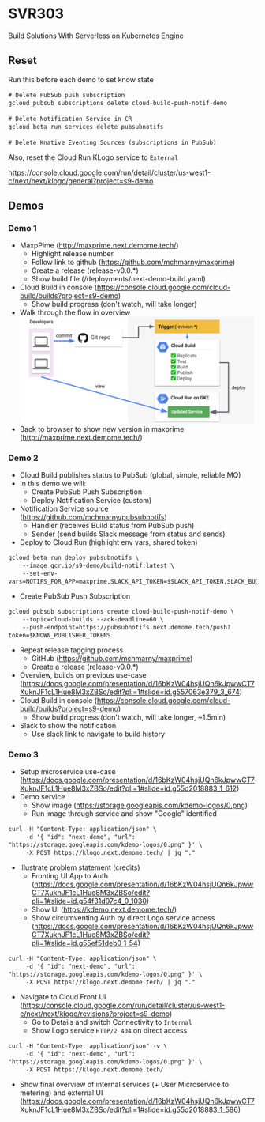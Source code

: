 # SVR303

Build Solutions With Serverless on Kubernetes Engine

## Reset

Run this before each demo to set know state

```shell
# Delete PubSub push subscription
gcloud pubsub subscriptions delete cloud-build-push-notif-demo

# Delete Notification Service in CR
gcloud beta run services delete pubsubnotifs

# Delete Knative Eventing Sources (subscriptions in PubSub)

```

Also, reset the Cloud Run KLogo service to `External`

https://console.cloud.google.com/run/detail/cluster/us-west1-c/next/next/klogo/general?project=s9-demo



## Demos

### Demo 1

* MaxpPime (http://maxprime.next.demome.tech/)
  * Highlight release number
  * Follow link to github (https://github.com/mchmarny/maxprime)
  * Create a release (release-v0.0.*)
  * Show build file (/deployments/next-demo-build.yaml)
* Cloud Build in console (https://console.cloud.google.com/cloud-build/builds?project=s9-demo)
  * Show build progress (don't watch, will take longer)
* Walk through the flow in overview
![Cloud Build Integration](img/cb.png "Cloud Build Integration")
* Back to browser to show new version in maxprime (http://maxprime.next.demome.tech/)


### Demo 2

* Cloud Build publishes status to PubSub (global, simple, reliable MQ)
* In this demo we will:
  * Create PubSub Push Subscription
  * Deploy Notification Service (custom)
* Notification Service source (https://github.com/mchmarny/pubsubnotifs)
  * Handler (receives Build status from PubSub push)
  * Sender (send builds Slack message from status and sends)
* Deploy to Cloud Run (highlight env vars, shared token)

```shell
gcloud beta run deploy pubsubnotifs \
    --image gcr.io/s9-demo/build-notif:latest \
    --set-env-vars=NOTIFS_FOR_APP=maxprime,SLACK_API_TOKEN=$SLACK_API_TOKEN,SLACK_BUILD_STATUS_CHANNEL=$SLACK_CHANNEL,KNOWN_PUBLISHER_TOKENS=$KNOWN_PUBLISHER_TOKENS
```

* Create PubSub Push Subscription

```shell
gcloud pubsub subscriptions create cloud-build-push-notif-demo \
    --topic=cloud-builds --ack-deadline=60 \
    --push-endpoint=https://pubsubnotifs.next.demome.tech/push?token=$KNOWN_PUBLISHER_TOKENS
```

* Repeat release tagging process
  * GitHub (https://github.com/mchmarny/maxprime)
  * Create a release (release-v0.0.*)
* Overview, builds on previous use-case (https://docs.google.com/presentation/d/16bKzW04hsjUQn6kJpwwCT7XuknJF1cL1Hue8M3xZBSo/edit?pli=1#slide=id.g557063e379_3_674)
* Cloud Build in console (https://console.cloud.google.com/cloud-build/builds?project=s9-demo)
  * Show build progress (don't watch, will take longer, ~1.5min)
* Slack to show the notification
  * Use slack link to navigate to build history


### Demo 3

* Setup microservice use-case (https://docs.google.com/presentation/d/16bKzW04hsjUQn6kJpwwCT7XuknJF1cL1Hue8M3xZBSo/edit?pli=1#slide=id.g55d2018883_1_612)
* Demo service
  * Show image (https://storage.googleapis.com/kdemo-logos/0.png)
  * Run image through service and show "Google" identified

```shell
curl -H "Content-Type: application/json" \
     -d '{ "id": "next-demo", "url": "https://storage.googleapis.com/kdemo-logos/0.png" }' \
     -X POST https://klogo.next.demome.tech/ | jq "."
```

* Illustrate problem statement (credits)
  * Fronting UI App to Auth (https://docs.google.com/presentation/d/16bKzW04hsjUQn6kJpwwCT7XuknJF1cL1Hue8M3xZBSo/edit?pli=1#slide=id.g54f31d07c4_0_1030)
  * Show UI (https://kdemo.next.demome.tech/)
  * Show circumventing Auth by direct Logo service access (https://docs.google.com/presentation/d/16bKzW04hsjUQn6kJpwwCT7XuknJF1cL1Hue8M3xZBSo/edit?pli=1#slide=id.g55ef51deb0_1_54)

```shell
curl -H "Content-Type: application/json" \
     -d '{ "id": "next-demo", "url": "https://storage.googleapis.com/kdemo-logos/0.png" }' \
     -X POST https://klogo.next.demome.tech/ | jq "."
```

* Navigate to Cloud Front UI (https://console.cloud.google.com/run/detail/cluster/us-west1-c/next/next/klogo/revisions?project=s9-demo)
  * Go to Details and switch Connectivity to `Internal`
  * Show Logo service `HTTP/2 404` on direct access

```shell
curl -H "Content-Type: application/json" -v \
     -d '{ "id": "next-demo", "url": "https://storage.googleapis.com/kdemo-logos/0.png" }' \
     -X POST https://klogo.next.demome.tech/
```

* Show final overview of internal services (+ User Microservice to metering) and external UI (https://docs.google.com/presentation/d/16bKzW04hsjUQn6kJpwwCT7XuknJF1cL1Hue8M3xZBSo/edit?pli=1#slide=id.g55d2018883_1_586)

